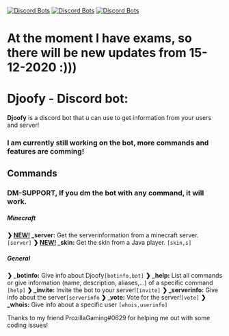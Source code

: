 [![Discord Bots](https://top.gg/api/widget/status/780154878395547670.svg?noavatar=true)](https://top.gg/bot/780154878395547670) [![Discord Bots](https://top.gg/api/widget/servers/780154878395547670.svg?noavatar=true)](https://top.gg/bot/780154878395547670) [![Discord Bots](https://top.gg/api/widget/upvotes/780154878395547670.svg?noavatar=true)](https://top.gg/bot/780154878395547670) 
# At the moment I have exams, so there will be new updates from 15-12-2020 :)))

# **Djoofy - Discord bot:**

**Djoofy** is a discord bot that u can use to get information from your users and server!
### I am currently still working on the bot, more commands and features are comming!

## Commands
### DM-SUPPORT, If you dm the bot with any command, it will work.
##### __Minecraft__

**❯ [NEW!](https://top.gg/bot/780154878395547670/vote)  _server:** Get the serverinformation from a minecraft server. `[server]`
**❯ [NEW!](https://top.gg/bot/780154878395547670/vote)  _skin:** Get the skin from a Java player. `[skin,s]`

##### __General__

**❯ _botinfo:** Give info about Djoofy`[botinfo,bot]`
**❯ _help:** List all commands or give information (name, description, aliases,...) of a specific command `[help]`
**❯ _invite:** Invite the bot to your server!`[invite]`
**❯ _serverinfo:** Give info about the server`[serverinfo`
**❯ _vote:** Vote for the server!`[vote]` 
**❯ _whois:** Give info about a specific user `[whois,userinfo]`



Thanks to my friend ProzillaGaming#0629 for helping me out with some coding issues!